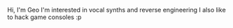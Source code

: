 Hi, I'm Geo
I'm interested in vocal synths and reverse engineering 
I also like to hack game consoles :p
